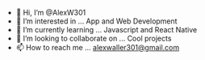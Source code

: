 - 👋 Hi, I’m @AlexW301
- 👀 I’m interested in ... App and Web Development
- 🌱 I’m currently learning ... Javascript and React Native
- 💞️ I’m looking to collaborate on ... Cool projects
- 📫 How to reach me ... alexwaller301@gmail.com

<!---
AlexW301/AlexW301 is a ✨ special ✨ repository because its `README.md` (this file) appears on your GitHub profile.
You can click the Preview link to take a look at your changes.
--->

